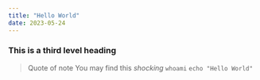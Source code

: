 ```yaml
---
title: "Hello World"
date: 2023-05-24
---
```


### This is a third level heading
> Quote of note
You may find this *shocking*
`whoami`
`echo "Hello World"`
